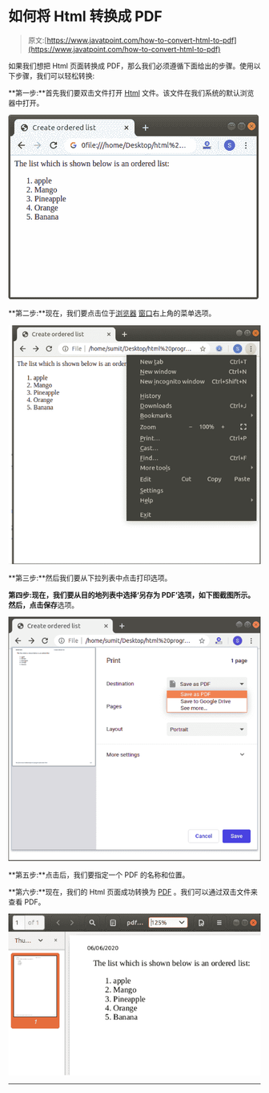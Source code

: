 # 如何将 Html 转换成 PDF

> 原文:[https://www.javatpoint.com/how-to-convert-html-to-pdf](https://www.javatpoint.com/how-to-convert-html-to-pdf)

如果我们想把 Html 页面转换成 PDF，那么我们必须遵循下面给出的步骤。使用以下步骤，我们可以轻松转换:

**第一步:**首先我们要双击文件打开 [Html](https://www.javatpoint.com/html-tutorial) 文件。该文件在我们系统的默认浏览器中打开。

![How to Convert Html to PDF](img/6dde3dc3bb482a3ed6b1771f7ddbb006.png)

**第二步:**现在，我们要点击位于[浏览器](https://www.javatpoint.com/browsers) [窗口](https://www.javatpoint.com/windows)右上角的菜单选项。

![How to Convert Html to PDF](img/e4aaf373e86a5213ecd6923d77e0da79.png)

**第三步:**然后我们要从下拉列表中点击打印选项。

**第四步:**现在，我们要从目的地列表中选择‘另存为 PDF’选项，如下图截图所示。然后，点击**保存**选项。

![How to Convert Html to PDF](img/ce0b92bbac2a926b5baa9d69f85dfab1.png)

**第五步:**点击后，我们要指定一个 PDF 的名称和位置。

**第六步:**现在，我们的 Html 页面成功转换为 [PDF](https://www.javatpoint.com/pdf-full-form) 。我们可以通过双击文件来查看 PDF。

![How to Convert Html to PDF](img/9c43b2e98dbd337b0dca676649dbbb39.png)

* * *